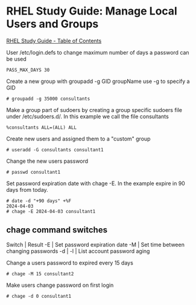 # RHEL Study Guide: Manage Local Users and Groups

[RHEL Study Guide - Table of Contents](https://github.com/pslucas0212/RHEL-Study-Guide)  


User /etc/login.defs to change maximum number of days a password can be used
```
PASS_MAX_DAYS 30
```

Create a new group with groupadd -g GID groupName  use -g to specify a GID
```
# groupadd -g 35000 consultants
```

Make a group part of sudoers by creating a group specific sudoers file under /etc/sudoers.d/<filename>.  In this example we call the file consultants
```
%consultants ALL=(ALL) ALL
```

Create new users and assigned them to a "custom" group
```
# useradd -G consultants consultant1
```

Change the new users password
```
# passwd consultant1
```

Set password expiration date with chage -E.  In the example expire in 90 days from today.
```
# date -d "+90 days" +%F
2024-04-03
# chage -E 2024-04-03 consultant1
```

 chage command switches 
------------------------
Switch  | Result
-E      | Set password expiration date
-M      | Set time between changing passwords
-d      | 
-l      | List account password aging

Change a users password to expired every 15 days
```
# chage -M 15 consultant2
```

Make users change password on first login
```
# chage -d 0 consultant1
```


